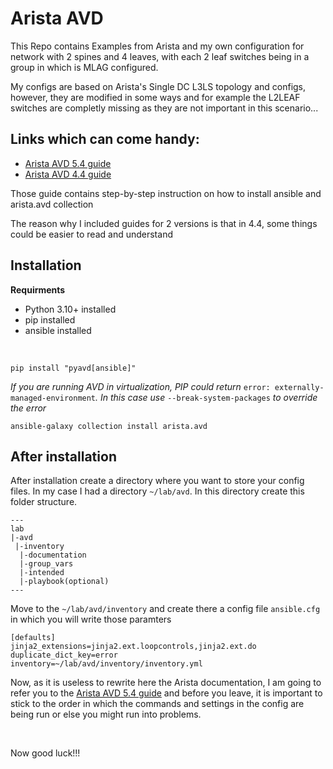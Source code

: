 # Arista AVD

This Repo contains Examples from Arista and my own configuration for network with 2 spines and 4 leaves, with each 2 leaf switches being in a group in which is MLAG configured.

My configs are based on Arista's Single DC L3LS topology and configs, however, they are modified in some ways and for example the L2LEAF switches are completly missing as they are not important in this scenario...

## Links which can come handy:

- [Arista AVD 5.4 guide](https://avd.arista.com/5.4/index.html)
- [Arista AVD 4.4 guide](https://avd.arista.com/4.4/index.html)

Those guide contains step-by-step instruction on how to install ansible and arista.avd collection

The reason why I included guides for 2 versions is that in 4.4, some things could be easier to read and understand

## Installation

**Requirments**
- Python 3.10+ installed
- pip installed
- ansible installed

<br>

```shell
pip install "pyavd[ansible]"
```

*If you are running AVD in virtualization, PIP could return* `error: externally-managed-environment`*. In this case use* `--break-system-packages` *to override the error*

```shell
ansible-galaxy collection install arista.avd
```

## After installation

After installation create a directory where you want to store your config files.
In my case I had a directory `~/lab/avd`.
In this directory create this folder structure.

```shell
---
lab
|-avd
 |-inventory
  |-documentation
  |-group_vars
  |-intended
  |-playbook(optional)
---
```

Move to the `~/lab/avd/inventory` and create there a config file `ansible.cfg` in which you will write those paramters

```shell
[defaults]
jinja2_extensions=jinja2.ext.loopcontrols,jinja2.ext.do
duplicate_dict_key=error
inventory=~/lab/avd/inventory/inventory.yml
```

Now, as it is useless to rewrite here the Arista documentation, I am going to refer you to the [Arista AVD 5.4 guide](https://avd.arista.com/5.4/index.html) and before you leave, it is important to stick to the order in which the commands and settings in the config are being run or else you might run into problems.

<br>

Now good luck!!!